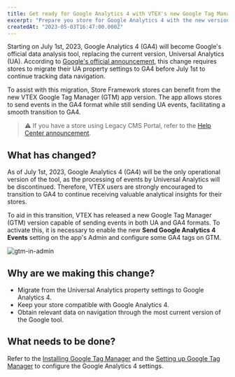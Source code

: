 ```yaml
---
title: Get ready for Google Analytics 4 with VTEX's new Google Tag Manager version app
excerpt: "Prepare you store for Google Analytics 4 with the new version of VTEX's Google Tag Manager app."
createdAt: "2023-05-03T16:47:00.000Z"
---
```


Starting on July 1st, 2023, Google Analytics 4 (GA4) will become Google's official data analysis tool, replacing the current version, Universal Analytics (UA). According to [Google's official announcement](https://support.google.com/analytics/answer/11583528), this change requires stores to migrate their UA property settings to GA4 before July 1st to continue tracking data navigation.

To assist with this migration, Store Framework stores can benefit from the new VTEX Google Tag Manager (GTM) app version. The app allows stores to send events in the GA4 format while still sending UA events, facilitating a smooth transition to GA4.

> ⚠️ If you have a store using Legacy CMS Portal, refer to the [Help Center announcement](https://help.vtex.com/en/announcements/upgrade-your-store-to-google-analytics-4--01mmrSck8nvXAKsypecT9V).

## What has changed?

As of July 1st, 2023, Google Analytics 4 (GA4) will be the only operational version of the tool, as the processing of events by Universal Analytics will be discontinued. Therefore, VTEX users are strongly encouraged to transition to GA4 to continue receiving valuable analytical insights for their stores.

To aid in this transition, VTEX has released a new Google Tag Manager (GTM) version capable of sending events in both UA and GA4 formats. To activate this, it is necessary to enable the new **Send Google Analytics 4 Events** setting on the app's Admin and configure some GA4 tags on GTM.

![gtm-in-admin](https://vtexhelp.vtexassets.com/assets/docs/src/gtm-new-field___bf665f34409d6d7cbcfc79239e277ee0.png)

## Why are we making this change?

- Migrate from the Universal Analytics property settings to Google Analytics 4.
- Keep your store compatible with Google Analytics 4.
- Obtain relevant data on navigation through the most current version of the Google tool.

## What needs to be done?

Refer to the [Installing Google Tag Manager](https://developers.vtex.com/docs/guides/vtex-io-documentation-installing-google-tag-manager) and the [Setting up Google Tag Manager](https://developers.vtex.com/docs/guides/vtex-io-documentation-setting-up-google-tag-manager) to configure the Google Analytics 4 settings.
